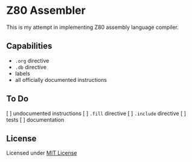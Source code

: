 # Z80 Assembler

This is my attempt in implementing Z80 assembly language compiler.

## Capabilities

- `.org` directive
- `.db` directive
- labels
- all officially documented instructions

## To Do

[ ] undocumented instructions
[ ] `.fill` directive
[ ] `.include` directive
[ ] tests
[ ] documentation

## License

Licensed under [MIT License](./LICENSE)
